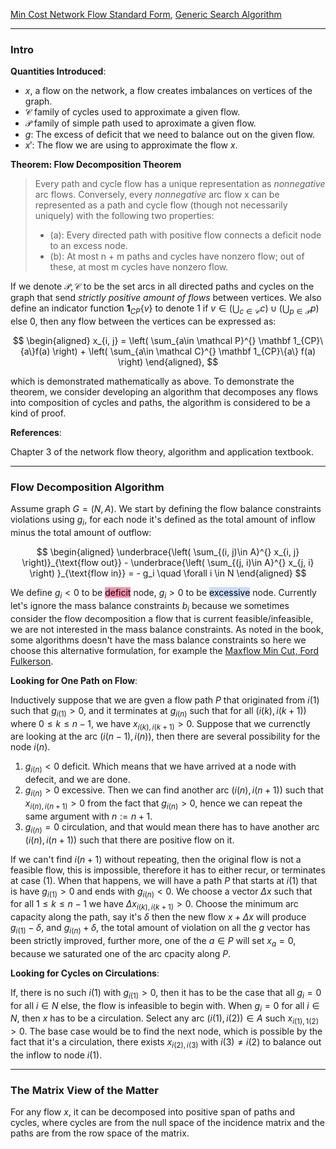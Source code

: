 [Min Cost Network Flow Standard Form](Min%20Cost%20Network%20Flow%20Standard%20Form.md), 
[Generic Search Algorithm](../../CSE%20000%20Basics%20Algorithms/Generic%20Search%20Algorithm.md)

---
### **Intro**

**Quantities Introduced**: 
* $x$, a flow on the network, a flow creates imbalances on vertices of the graph. 
* $\mathcal C$ family of cycles used to approximate a given flow. 
* $\mathcal P$ family of simple path used to aproximate a given flow. 
* $g$: The excess of deficit that we need to balance out on the given flow. 
* $x'$: The flow we are using to approximate the flow $x$. 

**Theorem: Flow Decomposition Theorem**

> Every path and cycle flow has a unique representation as *nonnegative* arc flows. Conversely, every *nonnegative* arc flow x can be represented as a path and cycle flow (though not necessarily uniquely) with the following two properties:
> - (a): Every directed path with positive flow connects a deficit node to an excess node. 
> - (b): At most n + m paths and cycles have nonzero flow; out of these, at most m
cycles have nonzero flow.

If we denote $\mathcal P, \mathcal C$ to be the set arcs in all directed paths and cycles on the graph that send *strictly positive amount of flows* between vertices. We also define an indicator function $\mathbf 1_{CP}\{v\}$ to denote $1$ if $v\in (\bigcup_{c\in \mathcal C} c)\cup(\bigcup_{p\in \mathcal P}p)$ else $0$, then any flow between the vertices can be expressed as: 

$$
\begin{aligned}
    x_{i, j} = \left(
        \sum_{a\in \mathcal P}^{} \mathbf 1_{CP}\{a\}f(a)
    \right)
    + \left(
        \sum_{a\in \mathcal C}^{}
        \mathbf 1_{CP}\{a\} f(a)
    \right)
\end{aligned}, 
$$

which is demonstrated mathematically as above. To demonstrate the theorem, we consider developing an algorithm that decomposes any flows into composition of cycles and paths, the algorithm is considered to be a kind of proof. 

**References**: 

Chapter 3 of the network flow theory, algorithm and application textbook. 

---
### **Flow Decomposition Algorithm**

Assume graph $G = (N, A)$. We start by defining the flow balance constraints violations using $g_i$, for each node it's defined as the total amount of inflow  minus the total amount of outflow: 

$$
\begin{aligned}
    \underbrace{\left(
        \sum_{(i, j)\in A}^{}
        x_{i, j}
    \right)}_{\text{flow out}}
     - 
    \underbrace{\left(
        \sum_{(j, i)\in A}^{}
        x_{j, i}
    \right)
    }_{\text{flow in}}
    = - g_i \quad \forall i \in N
\end{aligned}
$$

We define $g_i < 0$ to be <mark style="background: #FF5582A6;">deficit</mark> node, $g_i>0$ to be <mark style="background: #ADCCFFA6;">excessive</mark> node. Currently let's ignore the mass balance constraints $b_i$ because we sometimes consider the flow decomposition a flow that is current feasible/infeasible, we are not interested in the mass balance constraints. As noted in the book, some algorithms doesn't have the mass balance constraints so here we choose this alternative formulation, for example the [Maxflow Min Cut, Ford Fulkerson](Maxflow%20Min%20Cut,%20Ford%20Fulkerson.md). 


**Looking for One Path on Flow**: 

Inductively suppose that we are gven a flow path $P$ that originated from $i(1)$ such that $g_{i(1)} > 0$, and it terminates at $g_{i(n)}$ such that for all $(i(k), i(k + 1))$ where $0\le k \le n- 1$, we have $x_{i(k), i(k + 1)} > 0$. Suppose that we currenctly are looking at the arc $(i(n-1), i(n))$, then there are several possibility for the node $i(n)$. 

1. $g_{i(n)} < 0$ deficit. Which means that we have arrived at a node with defecit, and we are done. 
2. $g_{i(n)} > 0$ excessive. Then we can find another arc $(i(n), i(n + 1))$ such that $x_{i(n), i(n + 1)} > 0$ from the fact that $g_{i(n)} > 0$, hence we can repeat the same argument with $n:= n + 1$. 
3. $g_{i(n)} = 0$ circulation, and that would mean there has to have another arc $(i(n), i(n + 1))$ such that there are positive flow on it. 

If we can't find $i(n + 1)$ without repeating, then the original flow is not a feasible flow, this is impossible, therefore it has to either recur, or terminates at case (1). When that happens, we will have a path $P$ that starts at $i(1)$ that is have $g_{i(1)} > 0$ and ends with $g_{i(n)} < 0$. We choose a vector $\Delta x$ such that for all $1\le k \le n - 1$ we have $\Delta x_{i(k), i(k + 1)} > 0$. Choose the minimum arc capacity along the path, say it's $\delta$ then the new flow $x + \Delta x$ will produce $g_{i(1)} - \delta$, and $g_{i(n)} + \delta$, the total amount of violation on all the $g$ vector has been strictly improved, further more, one of the $a\in P$ will set $x_a = 0$, because we saturated one of the arc cpacity along $P$. 


**Looking for Cycles on Circulations**:

If, there is no such $i(1)$ with $g_{i(1)} > 0$, then it has to be the case that all $g_i = 0$ for all $i \in N$ else, the flow is infeasible to begin with. When $g_i = 0$ for all $i \in N$, then $x$ has to be a circulation. Select any arc $(i(1), i(2))\in A$ such $x_{i(1), 1(2)}> 0$. The base case would be to find the next node, which is possible by the fact that it's a circulation, there exists $x_{i(2), i(3)}$ with $i(3)\neq i(2)$ to balance out the inflow to node $i(1)$. 


---
### **The Matrix View of the Matter**

For any flow $x$, it can be decomposed into positive span of paths and cycles, where cycles are from the null space of the incidence matrix and the paths are from the row space of the matrix. 


